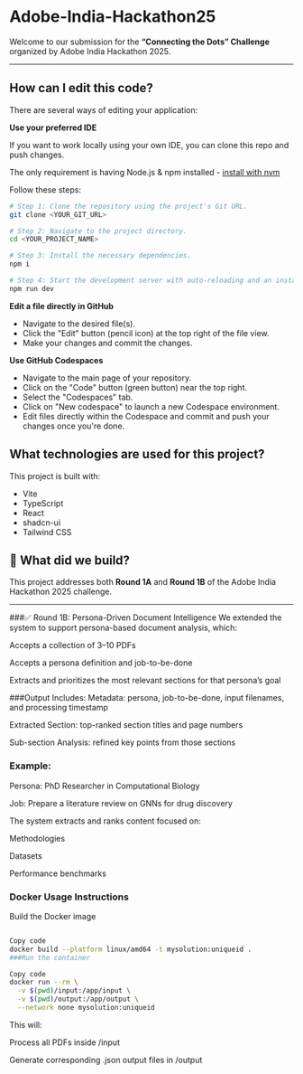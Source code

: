 # Adobe-India-Hackathon25

Welcome to our submission for the **“Connecting the Dots” Challenge** organized by Adobe India Hackathon 2025.

---
## How can I edit this code?

There are several ways of editing your application:

**Use your preferred IDE**

If you want to work locally using your own IDE, you can clone this repo and push changes.

The only requirement is having Node.js & npm installed - [install with nvm](https://github.com/nvm-sh/nvm#installing-and-updating)

Follow these steps:

```sh
# Step 1: Clone the repository using the project's Git URL.
git clone <YOUR_GIT_URL>

# Step 2: Navigate to the project directory.
cd <YOUR_PROJECT_NAME>

# Step 3: Install the necessary dependencies.
npm i

# Step 4: Start the development server with auto-reloading and an instant preview.
npm run dev
```

**Edit a file directly in GitHub**

- Navigate to the desired file(s).
- Click the "Edit" button (pencil icon) at the top right of the file view.
- Make your changes and commit the changes.

**Use GitHub Codespaces**

- Navigate to the main page of your repository.
- Click on the "Code" button (green button) near the top right.
- Select the "Codespaces" tab.
- Click on "New codespace" to launch a new Codespace environment.
- Edit files directly within the Codespace and commit and push your changes once you're done.

## What technologies are used for this project?

This project is built with:

- Vite
- TypeScript
- React
- shadcn-ui
- Tailwind CSS

## 🚀 What did we build?

This project addresses both **Round 1A** and **Round 1B** of the Adobe India Hackathon 2025 challenge.

---

###✅ Round 1B: Persona-Driven Document Intelligence
We extended the system to support persona-based document analysis, which:

Accepts a collection of 3–10 PDFs

Accepts a persona definition and job-to-be-done

Extracts and prioritizes the most relevant sections for that persona’s goal

###Output Includes:
Metadata: persona, job-to-be-done, input filenames, and processing timestamp

Extracted Section: top-ranked section titles and page numbers

Sub-section Analysis: refined key points from those sections

### Example:
Persona: PhD Researcher in Computational Biology

Job: Prepare a literature review on GNNs for drug discovery

The system extracts and ranks content focused on:

Methodologies

Datasets

Performance benchmarks



### Docker Usage Instructions
 Build the Docker image
```sh

Copy code
docker build --platform linux/amd64 -t mysolution:uniqueid .
###Run the container
```
```sh
Copy code
docker run --rm \
  -v $(pwd)/input:/app/input \
  -v $(pwd)/output:/app/output \
  --network none mysolution:uniqueid
  ```
This will:

Process all PDFs inside /input

Generate corresponding .json output files in /output
